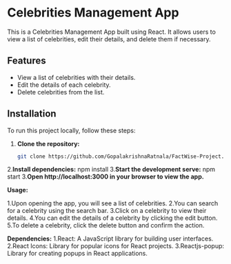 # Celebrities Management App

This is a Celebrities Management App built using React. It allows users to view a list of celebrities, edit their details, and delete them if necessary.

## Features

- View a list of celebrities with their details.
- Edit the details of each celebrity.
- Delete celebrities from the list.

## Installation

To run this project locally, follow these steps:

1. **Clone the repository:**

   ```bash
   git clone https://github.com/GopalakrishnaRatnala/FactWise-Project.git
2.**Install dependencies:**
   npm install
3.**Start the development serve:**
   npm start
3.**Open http://localhost:3000 in your browser to view the app.**   

**Usage:**

1.Upon opening the app, you will see a list of celebrities.
2.You can search for a celebrity using the search bar.
3.Click on a celebrity to view their details.
4.You can edit the details of a celebrity by clicking the edit button.
5.To delete a celebrity, click the delete button and confirm the action.

**Dependencies:**
1.React: A JavaScript library for building user interfaces.
2.React Icons: Library for popular icons for React projects.
3.Reactjs-popup: Library for creating popups in React applications.

